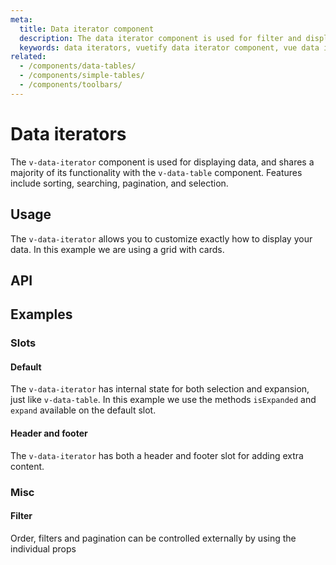 ```yaml
---
meta:
  title: Data iterator component
  description: The data iterator component is used for filter and displaying data including sorting, searching, pagination, and selection.
  keywords: data iterators, vuetify data iterator component, vue data iterator component
related:
  - /components/data-tables/
  - /components/simple-tables/
  - /components/toolbars/
---
```


# Data iterators

The `v-data-iterator` component is used for displaying data, and shares a majority of its functionality with the `v-data-table` component. Features include sorting, searching, pagination, and selection.

<entry />

## Usage

The `v-data-iterator` allows you to customize exactly how to display your data. In this example we are using a grid with cards.

<usage name="v-data-iterator" />

## API

<api-inline />

## Examples

### Slots

#### Default

The `v-data-iterator` has internal state for both selection and expansion, just like `v-data-table`. In this example we use the methods `isExpanded` and `expand` available on the default slot.

<example file="v-data-iterator/slot-default" />

#### Header and footer

The `v-data-iterator` has both a header and footer slot for adding extra content.

<example file="v-data-iterator/slot-header-and-footer" />

### Misc

#### Filter

Order, filters and pagination can be controlled externally by using the individual props

<example file="v-data-iterator/misc-filter" />

<backmatter />
